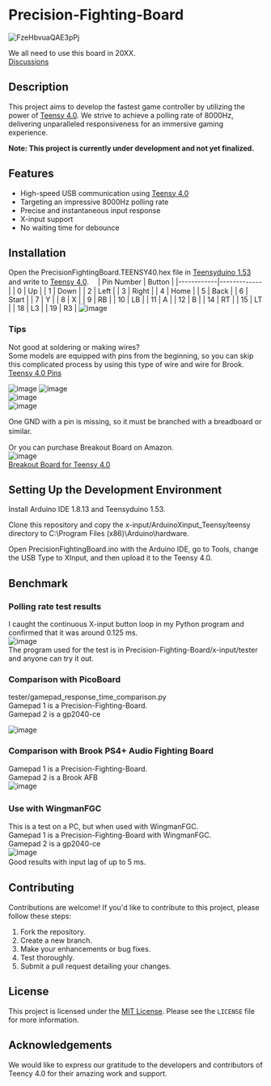 # Precision-Fighting-Board
![FzeHbvuaQAE3pPj](https://github.com/ioridev/Precision-Fighting-Board/assets/41247249/afc0e35b-ca20-4fe8-9133-83550cd0358d)

We all need to use this board in 20XX.  
[Discussions](https://github.com/ioridev/Precision-Fighting-Board/discussions)  
## Description

This project aims to develop the fastest game controller by utilizing the power of [Teensy 4.0](https://www.pjrc.com/store/teensy40.html). We strive to achieve a polling rate of 8000Hz, delivering unparalleled responsiveness for an immersive gaming experience.

**Note: This project is currently under development and not yet finalized.**  

## Features

- High-speed USB communication using [Teensy 4.0](https://www.pjrc.com/store/teensy40.html)
- Targeting an impressive 8000Hz polling rate
- Precise and instantaneous input response
- X-input support
- No waiting time for debounce

## Installation
Open the PrecisionFightingBoard.TEENSY40.hex file in [Teensyduino 1.53](https://www.pjrc.com/teensy/td_158/TeensyduinoInstall.exe) and write to [Teensy 4.0](https://www.pjrc.com/store/teensy40.html).　
| Pin Number | Button      |
|------------|-------------|
| 0          | Up       |
| 1          | Down   |
| 2          | Left      |
| 3          | Right    |
| 4          | Home   |
| 5          | Back     |
| 6          | Start     |
| 7          | Y           |
| 8          | X           |
| 9          | RB         |
| 10         | LB         |
| 11         | A            |
| 12         | B            |
| 14         | RT         |
| 15         | LT          |
| 18         | L3          |
| 19         | R3          |
![image](https://github.com/ioridev/Precision-Fighting-Board/assets/41247249/2e11a9c7-5acc-4e2c-a961-7881e0bbd49f)

### Tips
Not good at soldering or making wires?  
Some models are equipped with pins from the beginning, so you can skip this complicated process by using this type of wire and wire for Brook.  
[Teensy 4.0 Pins](https://www.pjrc.com/store/teensy40_pins.html)

  ![image](https://github.com/ioridev/Precision-Fighting-Board/assets/41247249/300528dc-192d-47a2-9785-b4b2bf61961f)
![image](https://github.com/ioridev/Precision-Fighting-Board/assets/41247249/1cecc320-f41a-4cfc-9cd0-ea19618abd21)  
![image](https://github.com/ioridev/Precision-Fighting-Board/assets/41247249/c7bb9a22-68c5-4f2f-b32c-5b399d36c1a6)  
![image](https://github.com/ioridev/Precision-Fighting-Board/assets/41247249/05e4e47d-face-4540-9af4-2c46e392f367)

One GND with a pin is missing, so it must be branched with a breadboard or similar.　 

  
Or you can purchase Breakout Board on Amazon.  
![image](https://github.com/ioridev/Precision-Fighting-Board/assets/41247249/46e5d4a0-9250-4f9b-95c1-419c1af4948c)  
[Breakout Board for Teensy 4.0](https://www.amazon.com/dp/B0C5SXFTC1?_encoding=UTF8&psc=1&ref_=cm_sw_r_cp_ud_dp_3P4ZTVVE18NE8B7TW8SG)
  

## Setting Up the Development Environment
Install Arduino IDE 1.8.13 and Teensyduino 1.53.

Clone this repository and copy the x-input/ArduinoXinput_Teensy/teensy directory to C:\Program Files (x86)\Arduino\hardware.

Open PrecisionFightingBoard.ino with the Arduino IDE, go to Tools, change the USB Type to XInput, and then upload it to the Teensy 4.0.


## Benchmark
### Polling rate test results 
I caught the continuous X-input button loop in my Python program and confirmed that it was around 0.125 ms.  
![image](https://github.com/ioridev/Precision-Fighting-Board/assets/41247249/70222125-6ffb-46e5-9fc4-e5550e8782d6)  
The program used for the test is in Precision-Fighting-Board/x-input/tester and anyone can try it out.

### Comparison with PicoBoard
tester/gamepad_response_time_comparison.py  
Gamepad 1 is a Precision-Fighting-Board.  
Gamepad 2 is a gp2040-ce  

![image](https://github.com/ioridev/Precision-Fighting-Board/assets/41247249/ea221707-1144-472a-874f-9012942adb8c)  

### Comparison with Brook PS4+ Audio Fighting Board
Gamepad 1 is a Precision-Fighting-Board.  
Gamepad 2 is a Brook AFB  
![image](https://github.com/ioridev/Precision-Fighting-Board/assets/41247249/0a874cdd-4767-493d-a540-549eb6db1171)


### Use with WingmanFGC　
This is a test on a PC, but when used with WingmanFGC.  
Gamepad 1 is a Precision-Fighting-Board with WingmanFGC.  
Gamepad 2 is a gp2040-ce  
![image](https://github.com/ioridev/Precision-Fighting-Board/assets/41247249/9faed4c7-3016-4b31-b0da-01b3768ef684)  
Good results with input lag of up to 5 ms.　　　


## Contributing

Contributions are welcome! If you'd like to contribute to this project, please follow these steps:

1. Fork the repository.
2. Create a new branch.
3. Make your enhancements or bug fixes.
4. Test thoroughly.
5. Submit a pull request detailing your changes.

## License

This project is licensed under the [MIT License](https://opensource.org/licenses/MIT). Please see the `LICENSE` file for more information.

## Acknowledgements

We would like to express our gratitude to the developers and contributors of Teency 4.0 for their amazing work and support.

